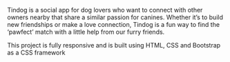 Tindog is a social app for dog lovers who want to connect with other owners nearby that share a similar passion for canines. Whether it’s to build new friendships or make a love connection, Tindog is a fun way to find the ‘pawfect’ match with a little help from our furry friends.

This project is fully responsive and is built using HTML, CSS and Bootstrap as a CSS framework